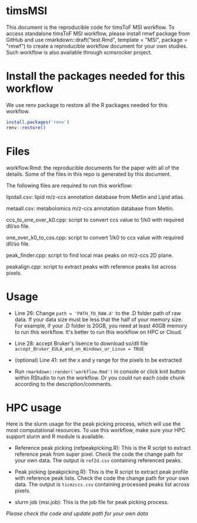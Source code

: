 # timsMSI

This document is the reproducible code for timsToF MSI workflow. To access standalone timsToF MSI workflow, please install rmwf package from GitHub and use rmarkdown::draft("test.Rmd", template = "MSI", package = "rmwf") to create a reproducible workflow document for your own studies. Such workflow is also available through xcmsrocker project.

# Install the packages needed for this workflow

We use renv package to restore all the R packages needed for this workflow.

```r
install.packages('renv')
renv::restore()
```

# Files

workflow.Rmd: the reproducible documents for the paper with all of the details. Some of the files in this repo is generated by this document.

The following files are required to run this workflow:

lipidall.csv: lipid m/z-ccs annotation database from Metlin and Lipid atlas.

metaall.csv: metabolomics m/z-ccs annotation database from Metlin.

ccs_to_one_over_k0.cpp: script to convert ccs value to 1/k0 with required dll/so file.

one_over_k0_to_css.cpp: script to convert 1/k0 to ccs value with required dll/so file.

peak_finder.cpp: script to find local max peaks on m/z-ccs 2D plane.

peakalign.cpp: script to extract peaks with reference peaks list across pixels.

# Usage

- Line 26: Change `path = 'PATH_TO_RAW.d'` to the .D folder path of raw data. If your data size must be less that the half of your memory size. For example, if your .D folder is 20GB, you need at least 40GB memory to run this workflow. It's better to run this workflow on HPC or Cloud.

- Line 28: accept Bruker's lisence to download so/dll file  `accept_Bruker_EULA_and_on_Windows_or_Linux = TRUE`

- (optional) Line 41: set the x and y range for the pixels to be extracted

- Run `rmarkdown::render('workflow.Rmd')` in console or click knit button within RStudio to run the workflow. Or you could run each code chunk according to the description/comments.

# HPC usage

Here is the slurm usage for the peak picking process, which will use the most computational resources. To use this workflow, make sure your HPC support slurm and R module is available.

- Reference peak picking (refpeakpicking.R): This is the R script to extract reference peak from super pixel. Check the code the change path for your own data. The output is `ref2d.csv` containing referenced peaks.

- Peak picking (peakpicking.R): This is the R script to extract peak profile with reference peak lists. Check the code the change path for your own data. The output is `ticmzccs.csv` containing processed peaks list across pixels.

- slurm job (msi.job): This is the job file for peak picking process.

*Please check the code and update path for your own data*

